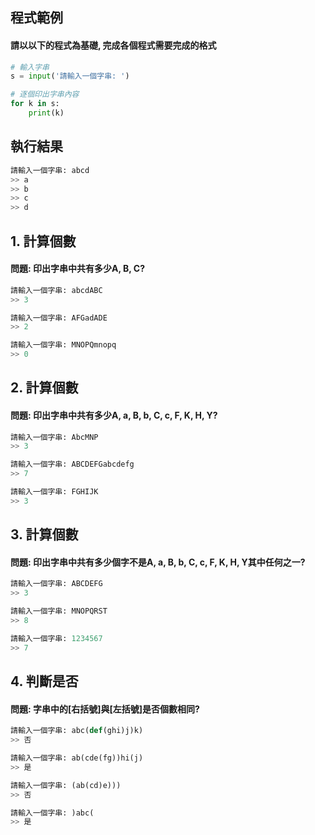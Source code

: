 
## 程式範例

#### 請以以下的程式為基礎, 完成各個程式需要完成的格式
``` python
# 輸入字串
s = input('請輸入一個字串: ')

# 逐個印出字串內容
for k in s:
    print(k)
```

## 執行結果
``` python
請輸入一個字串: abcd
>> a
>> b
>> c
>> d
```


## 1. 計算個數

#### 問題: 印出字串中共有多少A, B, C?

``` python
請輸入一個字串: abcdABC
>> 3

請輸入一個字串: AFGadADE
>> 2

請輸入一個字串: MNOPQmnopq
>> 0
```


## 2. 計算個數

#### 問題: 印出字串中共有多少A, a, B, b, C, c, F, K, H, Y?

``` python
請輸入一個字串: AbcMNP
>> 3

請輸入一個字串: ABCDEFGabcdefg
>> 7

請輸入一個字串: FGHIJK
>> 3
```


## 3. 計算個數

#### 問題: 印出字串中共有多少個字不是A, a, B, b, C, c, F, K, H, Y其中任何之一?

``` python
請輸入一個字串: ABCDEFG
>> 3

請輸入一個字串: MNOPQRST
>> 8

請輸入一個字串: 1234567
>> 7
```

## 4. 判斷是否

#### 問題: 字串中的[右括號]與[左括號]是否個數相同?

``` python
請輸入一個字串: abc(def(ghi)j)k)
>> 否

請輸入一個字串: ab(cde(fg))hi(j)
>> 是

請輸入一個字串: (ab(cd)e)))
>> 否

請輸入一個字串: )abc(
>> 是
```
